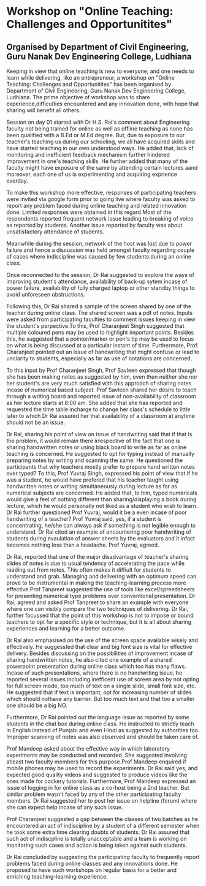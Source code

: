 # Workshop on "Online Teaching: Challenges and Opportunitites" 
## Organised by Department of Civil Engineering, Guru Nanak Dev Engineering College, Ludhiana

Keeping in view that online teaching is new to everyone,
and one needs to learn while delivering, like an entrepreneur, 
a workshop on "Online Teaching: Challenges and Opportunitites" 
has been organised by Department of Civil Engineering, 
Guru Nanak Dev Engineering College, Ludhiana.
The prime objective of workshop was to share experience,difficulties encountered 
and any innovation done, with hope that sharing will benefit all others. 

Session on day 01 started with Dr H.S. Rai's comment about Engineering 
faculty not being trained for online as well as offline teaching as 
none has been qualified with a B.Ed or M.Ed degree.
But, due to exposure to our teacher's teaching us during our schooling,
we all have acquired skills and have started teaching in our own understood ways. 
He added that, lack of monitoring and inefficient feedback mechanism 
further hindered improvement in one's teaching skills. 
He further added that many of the faculty might have exposure of the same by 
attending certain lectures aand moreover, each one of us is experimenting and 
acquiring exprience everday. 

To make this workshop more effective, responses of participating teachers 
were invited via google form prior to going live where faculty was asked to 
report any problem faced during online teaching and related innovation done.
Limited responses were obtained in this regard.Most of the respondents reported 
frequent network issue leading to breaking of voice as reported by students. 
Another issue reported by faculty was about unsatisfactory attendance of students.

Meanwhile during the session, network of the host was lost due to power failure 
and hence a discussion was held amongst faculty regarding couple of cases where 
indiscipline was caused by few students during an online class.

Once reconnected to the session, Dr Rai suggested to explore the ways of 
improving student's attendance, availability of back-up sytem incase of power failure, 
availability of fully charged laptop or other standby things to avoid unforeseen obstructions.

Following this, Dr Rai shared a sample of the screen shared by one of the teacher during online class.
The shared screen was a pdf of notes. Inputs were asked from participating faculties to comment issues
keeping in view the student's perpective.To this, Prof Charanjeet Singh suggested that multiple coloured
pens may be used to highlight important points. Besides this, he suggested that a pointer/marker
or pen's tip may be used to focus on what is being discussed at a particular instant of time.
Furthermore, Prof. Charanjeet pointed out an issue of handwriting that might confuse or lead to
unclarity to students, especially as far as use of notations are concerned.

To this input by Prof Charanjeet Singh, Prof Savleen expressed that though she has been making notes
as suggested by him, even then neither she nor her student's are very much satisfied with this approach
of sharing notes incase of numerical based subject. Prof Savleen shared her desire to teach through a 
writing board and reported issue of non-availability of classroom as her lecture starts at 8:00 am. 
She added that she has reported and requested the time table incharge to change her class's schedule
to little later to which Dr Rai assured her that availability of a classroom at anytime should not be an issue.

Dr Rai, sharing his point of view on issue of handwriting said that if that is the problem, 
it would remain there irrespective of the fact that one is sharing handwritten notes or
using black board to write as far as online teaching is concerned. He suggested to opt 
for typing instead of manually preparing notes by writing and scanning the same.
He questioned the participants that why teachers mostly prefer to prepare hand written notes over typed? 
To this, Prof Yuvraj Singh, expressed his point of view that if he was a student, he would have prefered
that his teacher taught using handwritten notes or writing simultaneously during lecture as far as 
numerical subjects are concerned. He added that, to him, typed numericals would give a feel of nothing
different than sharing/displaying a book during lecture, which he would personally not liked
as a student who wish to learn. Dr Rai further questioned Prof Yuvraj, would it be a even incase
of poor handwriting of a teacher? Prof Yuvraj said, yes, if a student is concentrating,
he/she can always ask if something is not legible enough to understand. Dr Rai cited an 
example of encountering poor handwriting of students during evaulation of answer sheets by 
the evaluators and it infact becomes nothing less than a headache. Prof Yuvraj, agreed.

Dr Rai, reported that one of the major disadvantage of teacher's sharing slides of notes
is due to usual tendency of accelerating the pace while reading out from notes. 
This often makes it diffiult for students to understand and grab. Managing and
delivering with an optimum speed can prove to be instrumental in making the 
teaching-learning process more effective.Prof Tanpreet suggested the use of tools 
like excel/spreedsheets for presenting numerical type problems over conventional presentation. 
Dr Rai, agreed and asked Prof Tanpreet to share an example with everyone where one can visibly
compare the two techniques of delivering. Dr Rai, further focussed that the point of this workshop
is not to impose or bound teachers to opt for a specific style or technique, 
but it is all about sharing experiences and learning for a better outcome.

Dr Rai also emphasised on the use of the screen space available wisely and effectively.
He suggessted that clear and big font size is vital for effective delivery. 
Besides discussing on the possibilities of improvement incase of sharing handwritten notes,
he also cited one example of a shared powerpoint presentation during online class which too has many flaws.
Incase of such presentations, where there is no handwriting issue, he reported several issues 
including inefficent use of screen area by not opting for full screen mode, too much of text on a single slide,
small font size, etc. He suggested that if text is important, opt for increasing number of 
slides which should nothave any barrier. But too much text and that too a smaller one should be a big NO.

Furthermore, Dr Rai pointed out the language issue as reported by some students in the chat box during online class.
He instructed to strictly teach in English instead of Punjabi and even Hindi as suggested by authorities too.
Improper scanning of notes was also observed and should be taken care of.

Prof Mandeep asked about the effective way in which laboratory experiments may be conducted and recorded.
She suggested involving atleast two faculty members for this purpose.Prof Mandeep enquired if mobile 
phones may be used to record the experiments. Dr Rai said yes, and expected good quality videos and 
suggested to produce videos like the ones made for cockery tutorials.
Furthermore, Prof Mandeep expressed an issue of logging in for online class as a co-host being a 2nd teacher.
But similar problem wasn't faced by any of the other participating faculty members.
Dr Rai suggested her to post her issue on helpline (forum) where she can expect help incase of any such issue.

Prof Charanjeet suggested a gap between the classes of two batches as he encountered an act of
indiscipline by a student of a different semester when he took some extra time clearing doubts of students.
Dr Rai assured that such act of indiscpline is totally unacceptable and a team is working on monitoring such
cases and action is being taken against such students.

Dr Rai concluded by suggesting the participating faculty to frequently report problems faced during online classes
and any innovations done. He proposed to have such workshops on regular basis for a better and enriching teaching-learning experience. 















